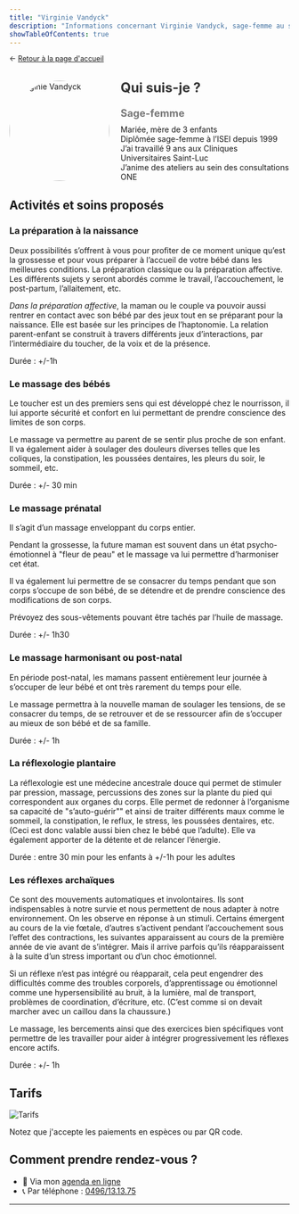 ```yaml
---
title: "Virginie Vandyck"
description: "Informations concernant Virginie Vandyck, sage-femme au sein du CMP 1315"
showTableOfContents: true
---
```


<p style="font-size: 0.9em; margin: 0 0 30px 0">
    ← <a href="/">
        Retour à la page d'accueil
    </a>
</p>

<div style="display: flex; align-items: center; flex-wrap: wrap; gap: 20px; margin-bottom: 30px;">
        <div style="flex-shrink: 0;">
            <img src="/images/virginie-vandyck/virginie-vandyck.jpg" alt="Virginie Vandyck" 
                 style="width: 180px; height: 180px; border-radius: 50%; object-fit: cover;">
        </div>
        <div style="flex: 1; min-width: 250px;">
            <h2 style="margin: 0 0 20px 0; font-size: 1.7em; color: #333;">Qui suis-je ?</h2>
            <h3 style="margin: 5px 0 10px; font-size: 1.3em; color: #777;">Sage-femme</h3>
            Mariée, mère de 3 enfants
            <br>
            Diplômée sage-femme à l’ISEI depuis 1999
            <br>
            J’ai travaillé 9 ans aux Cliniques Universitaires Saint-Luc
            <br>
            J’anime des ateliers au sein des consultations ONE
        </div>
    </div>
    
## Activités et soins proposés

### La préparation à la naissance

Deux possibilités s’offrent à vous pour profiter de ce moment unique qu’est la grossesse et pour vous préparer à l’accueil de votre bébé dans les meilleures conditions. La préparation classique ou la préparation affective. Les différents sujets y seront abordés comme le travail, l’accouchement, le post-partum, l’allaitement, etc.

*Dans la préparation affective*, la maman ou le couple va pouvoir aussi rentrer en contact avec son bébé par des jeux tout en se préparant pour la naissance. Elle est basée sur les principes de l’haptonomie. La relation parent-enfant se construit à travers différents jeux d’interactions, par l’intermédiaire du toucher, de la voix et de la présence.

Durée : +/-1h

### Le massage des bébés

Le toucher est un des premiers sens qui est développé chez le nourrisson, il lui apporte sécurité et confort en lui permettant de prendre conscience des limites de son corps.

Le massage va permettre au parent de se sentir plus proche de son enfant. Il va également aider à soulager des douleurs diverses telles que les coliques, la constipation, les poussées dentaires, les pleurs du soir, le sommeil, etc.

Durée : +/- 30 min

### Le massage prénatal

Il s’agit d’un massage enveloppant du corps entier.

Pendant la grossesse, la future maman est souvent dans un état psycho-émotionnel à "fleur de peau" et le massage va lui permettre d’harmoniser cet état.

Il va également lui permettre de se consacrer du temps pendant que son corps s’occupe de son bébé, de se détendre et de prendre conscience des modifications de son corps.

Prévoyez des sous-vêtements pouvant être tachés par l’huile de massage.

Durée : +/- 1h30

### Le massage harmonisant ou post-natal

En période post-natal, les mamans passent entièrement leur journée à s’occuper de leur bébé et ont très rarement du temps pour elle.

Le massage permettra à la nouvelle maman de soulager les tensions, de se consacrer du temps, de se retrouver et de se ressourcer afin de s’occuper au mieux de son bébé et de sa famille.

Durée : +/- 1h

### La réflexologie plantaire

La réflexologie est une médecine ancestrale douce qui permet de stimuler par pression, massage, percussions des zones sur la plante du pied qui correspondent aux organes du corps. Elle permet de redonner à l’organisme sa capacité de "s’auto-guérir"" et ainsi de traiter différents maux comme le sommeil, la constipation, le reflux, le stress, les poussées dentaires, etc. (Ceci est donc valable aussi bien chez le bébé que l’adulte). Elle va également apporter de la détente et de relancer l’énergie.

Durée : entre 30 min pour les enfants à +/-1h pour les adultes


### Les réflexes archaïques

Ce sont des mouvements automatiques et involontaires. Ils sont indispensables à notre survie et nous permettent de nous adapter à notre environnement. On les observe en réponse à un stimuli. Certains émergent au cours de la vie fœtale, d’autres s’activent pendant l’accouchement sous l’effet des contractions, les suivantes apparaissent au cours de la première année de vie avant de s’intégrer. Mais il arrive parfois qu’ils réapparaissent à la suite d’un stress important ou d’un choc émotionnel.

Si un réflexe n’est pas intégré ou réapparait, cela peut engendrer des difficultés comme des troubles corporels, d’apprentissage ou émotionnel comme une hypersensibilité au bruit, à la lumière, mal de transport, problèmes de coordination, d’écriture, etc. (C’est comme si on devait marcher avec un caillou dans la chaussure.)

Le massage, les bercements ainsi que des exercices bien spécifiques vont permettre de les travailler pour aider à intégrer progressivement les réflexes encore actifs.

Durée : +/- 1h

## Tarifs

![Tarifs](/images/virginie-vandyck/tarif-consultations.png)

Notez que j'accepte les paiements en espèces ou par QR code.

## Comment prendre rendez-vous ?

- :date: Via mon [agenda en ligne](https://rosa.be/fr/hp/virginie-vandyck/)
- :telephone_receiver: Par téléphone : [0496/13.13.75](tel:+32496131375)

---
